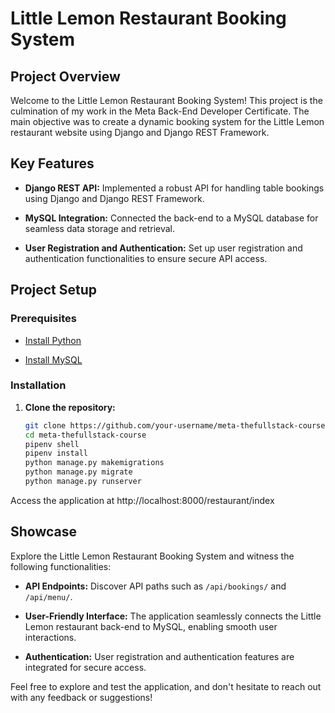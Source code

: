 # Little Lemon Restaurant Booking System

## Project Overview

Welcome to the Little Lemon Restaurant Booking System! This project is the culmination of my work in the Meta Back-End Developer Certificate. The main objective was to create a dynamic booking system for the Little Lemon restaurant website using Django and Django REST Framework.

## Key Features

- **Django REST API:** Implemented a robust API for handling table bookings using Django and Django REST Framework.

- **MySQL Integration:** Connected the back-end to a MySQL database for seamless data storage and retrieval.

- **User Registration and Authentication:** Set up user registration and authentication functionalities to ensure secure API access.

## Project Setup

### Prerequisites

- [Install Python](https://www.python.org/downloads/)
  
- [Install MySQL](https://dev.mysql.com/downloads/)

### Installation

1. **Clone the repository:**
   ```bash
   git clone https://github.com/your-username/meta-thefullstack-course.git
   cd meta-thefullstack-course
   pipenv shell
   pipenv install
   python manage.py makemigrations
   python manage.py migrate
   python manage.py runserver
   ```

Access the application at http://localhost:8000/restaurant/index

## Showcase

Explore the Little Lemon Restaurant Booking System and witness the following functionalities:

- **API Endpoints:** Discover API paths such as `/api/bookings/` and `/api/menu/`.

- **User-Friendly Interface:** The application seamlessly connects the Little Lemon restaurant back-end to MySQL, enabling smooth user interactions.

- **Authentication:** User registration and authentication features are integrated for secure access.

Feel free to explore and test the application, and don't hesitate to reach out with any feedback or suggestions!


